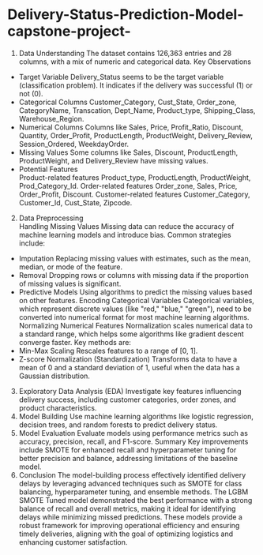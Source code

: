 # Delivery-Status-Prediction-Model-capstone-project-
1. Data Understanding 
The dataset contains 126,363 entries and 28 columns, with a mix of numeric and categorical data. 
Key Observations 
* Target Variable Delivery_Status seems to be the target variable (classification problem). It 
indicates if the delivery was successful (1) or not (0).
* Categorical Columns Customer_Category, Cust_State, Order_zone, CategoryName, 
Transcation, Dept_Name, Product_type, Shipping_Class, Warehouse_Region. 
*  Numerical Columns Columns like Sales, Price, Profit_Ratio, Discount, Quantity, 
Order_Profit, ProductLength, ProductWeight, Delivery_Review, Session_Ordered, 
WeekdayOrder. 
*  Missing Values Some columns like Sales, Discount, ProductLength, ProductWeight, and 
Delivery_Review have missing values. 
* Potential Features  
Product-related features Product_type, ProductLength, ProductWeight, 
Prod_Category_Id. 
Order-related features Order_zone, Sales, Price, Order_Profit, Discount. 
Customer-related features Customer_Category, Customer_Id, Cust_State, Zipcode. 
2. Data Preprocessing  
Handling Missing Values 
Missing data can reduce the accuracy of machine learning models and introduce bias. Common 
strategies include: 
* Imputation Replacing missing values with estimates, such as the mean, median, or mode 
of the feature. 
* Removal Dropping rows or columns with missing data if the proportion of missing values 
is significant. 
* Predictive Models Using algorithms to predict the missing values based on other features. 
Encoding Categorical Variables 
Categorical variables, which represent discrete values (like "red," "blue," "green"), need to be 
converted into numerical format for most machine learning algorithms. 
Normalizing Numerical Features 
Normalization scales numerical data to a standard range, which helps some algorithms like 
gradient descent converge faster. Key methods are: 
* Min-Max Scaling Rescales features to a range of [0, 1]. 
* Z-score Normalization (Standardization) Transforms data to have a mean of 0 and a 
standard deviation of 1, useful when the data has a Gaussian distribution. 
3. Exploratory Data Analysis (EDA) Investigate key features influencing delivery success, including 
customer categories, order zones, and product characteristics. 
4. Model Building Use machine learning algorithms like logistic regression, decision trees, and 
random forests to predict delivery status. 
5. Model Evaluation Evaluate models using performance metrics such as accuracy, precision, 
recall, and F1-score. 
Summary
Key improvements include SMOTE for enhanced recall and hyperparameter tuning for better precision and balance, addressing limitations of the baseline model.
6. Conclusion
The model-building process effectively identified delivery delays by leveraging advanced techniques such as SMOTE for class balancing, hyperparameter tuning, and ensemble methods. The LGBM SMOTE Tuned model demonstrated the best performance with a strong balance of recall and overall metrics, making it ideal for identifying delays while minimizing missed predictions. These models provide a robust framework for improving operational efficiency and ensuring timely deliveries, aligning with the goal of optimizing logistics and enhancing customer satisfaction.
